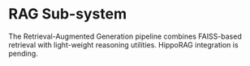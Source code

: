 # RAG Sub-system

The Retrieval-Augmented Generation pipeline combines FAISS-based retrieval with light-weight reasoning utilities. HippoRAG integration is pending.
